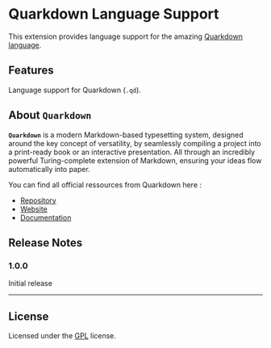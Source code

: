 # Quarkdown Language Support

This extension provides language support for the amazing [Quarkdown language](https://quarkdown.com/). 

## Features

Language support for Quarkdown (`.qd`).

## About **`Quarkdown`**

**`Quarkdown`**  is a modern Markdown-based typesetting system, designed around the key concept of versatility, by seamlessly compiling a project into a print-ready book or an interactive presentation. All through an incredibly powerful Turing-complete extension of Markdown, ensuring your ideas flow automatically into paper.

You can find all official ressources from Quarkdown here :

- [Repository](https://github.com/iamgio/quarkdown)
- [Website](https://quarkdown.com/)
- [Documentation](https://quarkdown.com/docs/)

## Release Notes

### 1.0.0

Initial release

---

## License

Licensed under the [GPL](LICENSE.md) license.